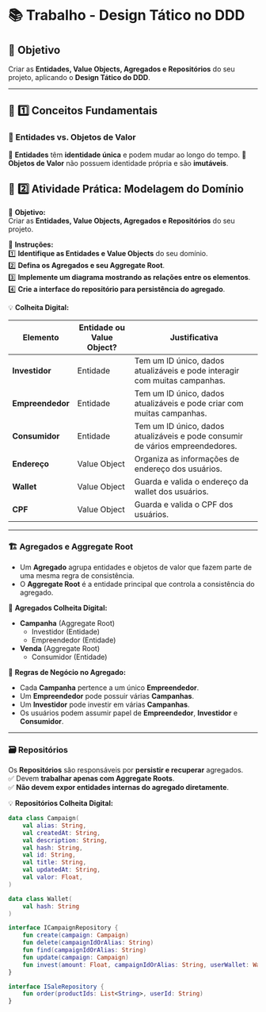 # 📚 Trabalho - Design Tático no DDD

## 📌 Objetivo
Criar as **Entidades, Value Objects, Agregados e Repositórios** do seu projeto, aplicando o **Design Tático do DDD**.

---

## 📂 **1️⃣ Conceitos Fundamentais**

### **🧩 Entidades vs. Objetos de Valor**
📌 **Entidades** têm **identidade única** e podem mudar ao longo do tempo.
📌 **Objetos de Valor** não possuem identidade própria e são **imutáveis**.

## **📝 2️⃣ Atividade Prática: Modelagem do Domínio**

📌 **Objetivo:**  
Criar as **Entidades, Value Objects, Agregados e Repositórios** do seu projeto.  

📌 **Instruções:**  
1️⃣ **Identifique as Entidades e Value Objects** do seu domínio.  
2️⃣ **Defina os Agregados e seu Aggregate Root**.  
3️⃣ **Implemente um diagrama mostrando as relações entre os elementos**.  
4️⃣ **Crie a interface do repositório para persistência do agregado**.  

💡 **Colheita Digital:**  

| **Elemento**      | **Entidade ou Value Object?** | **Justificativa**                                                             |
|-------------------|-------------------------------|-------------------------------------------------------------------------------|
| **Investidor**    | Entidade                      | Tem um ID único, dados atualizáveis ​​e pode interagir com muitas campanhas.    |
| **Empreendedor**  | Entidade                      | Tem um ID único, dados atualizáveis ​​e pode criar com muitas campanhas.        |
| **Consumidor**    | Entidade                      | Tem um ID único, dados atualizáveis ​​e pode consumir de vários empreendedores. |
| **Endereço**      | Value Object                  | Organiza as informações de endereço dos usuários.                             |
| **Wallet**        | Value Object                  | Guarda e valida o endereço da wallet dos usuários.                            |
| **CPF**           | Value Object                  | Guarda e valida o CPF dos usuários.                                           |

---

### **🏗️ Agregados e Aggregate Root**
- Um **Agregado** agrupa entidades e objetos de valor que fazem parte de uma mesma regra de consistência.  
- O **Aggregate Root** é a entidade principal que controla a consistência do agregado.  

📌 **Agregados Colheita Digital:**  
- **Campanha** (Aggregate Root)
  - Investidor (Entidade)
  - Empreendedor (Entidade)
- **Venda** (Aggregate Root)
  - Consumidor (Entidade)

📌 **Regras de Negócio no Agregado:**  
- Cada **Campanha** pertence a um único **Empreendedor**.
- Um **Empreendedor** pode possuir várias **Campanhas**.
- Um **Investidor** pode investir em várias **Campanhas**.
- Os usuários podem assumir papel de **Empreendedor**, **Investidor** e **Consumidor**.

---

### **🗃️ Repositórios**
Os **Repositórios** são responsáveis por **persistir e recuperar** agregados.  
✅ Devem **trabalhar apenas com Aggregate Roots**.  
✅ **Não devem expor entidades internas do agregado diretamente**.  

💡 **Repositórios Colheita Digital:**  

```kotlin
data class Campaign(
	val alias: String,
	val createdAt: String,
	val description: String,
	val hash: String,
	val id: String,
	val title: String,
	val updatedAt: String,
	val valor: Float,
)

data class Wallet(
	val hash: String
)

interface ICampaignRepository {
    fun create(campaign: Campaign)
    fun delete(campaignIdOrAlias: String)
    fun find(campaignIdOrAlias: String)
    fun update(campaign: Campaign)
    fun invest(amount: Float, campaignIdOrAlias: String, userWallet: Wallet)
}

interface ISaleRepository {
    fun order(productIds: List<String>, userId: String)
}
```

